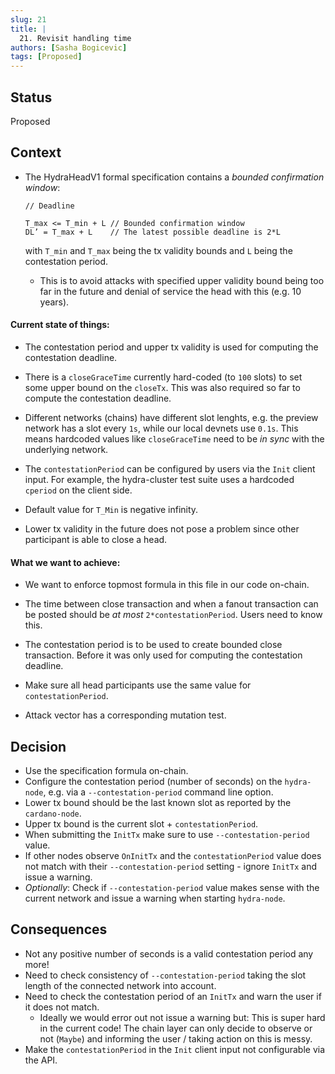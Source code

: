 ```yaml
---
slug: 21
title: |
  21. Revisit handling time
authors: [Sasha Bogicevic]
tags: [Proposed]
---
```


## Status

Proposed

## Context

* The HydraHeadV1 formal specification contains a *bounded confirmation window*:

    ```
    // Deadline

    T_max <= T_min + L // Bounded confirmation window
    DL’ = T_max + L    // The latest possible deadline is 2*L

    ```

    with `T_min` and `T_max` being the tx validity bounds and `L` being the contestation period.

    + This is to avoid attacks with specified upper validity bound being too far in the future and denial of service the head with this (e.g. 10 years).

#### Current state of things:

* The contestation period and upper tx validity is used for computing the contestation deadline.

* There is a `closeGraceTime` currently hard-coded (to `100` slots) to set some upper bound on the `closeTx`. This was also required so far to compute the contestation deadline.

* Different networks (chains) have different slot lenghts, e.g. the preview network has a slot every `1s`, while our local devnets use `0.1s`. This means hardcoded values
  like `closeGraceTime` need to be _in sync_ with the underlying network.

* The `contestationPeriod` can be configured by users via the `Init` client input. For example, the hydra-cluster test suite uses a hardcoded `cperiod` on the client side.

* Default value for `T_Min` is negative infinity.

* Lower tx validity in the future does not pose a problem since other participant is able to close a head.

#### What we want to achieve:

* We want to enforce topmost formula in this file in our code on-chain.

* The time between close transaction and when a fanout transaction can be posted should be *at most* `2*contestationPeriod`. Users need to know this.

* The contestation period is to be used to create bounded close transaction. Before it was only used for computing the contestation deadline.

* Make sure all head participants use the same value for `contestationPeriod`.

* Attack vector has a corresponding mutation test.

## Decision

* Use the specification formula on-chain.
* Configure the contestation period (number of seconds) on the `hydra-node`, e.g. via a `--contestation-period` command line option.
* Lower tx bound should be the last known slot as reported by the `cardano-node`.
* Upper tx bound is the current slot + `contestationPeriod`.
* When submitting the `InitTx` make sure to use `--contestation-period` value.
* If other nodes observe `OnInitTx` and the `contestationPeriod` value does not match with their `--contestation-period` setting - ignore `InitTx` and issue a warning.
* _Optionally_: Check if `--contestation-period` value makes sense with the current network and issue a warning when starting `hydra-node`.

## Consequences

* Not any positive number of seconds is a valid contestation period any more!
* Need to check consistency of `--contestation-period` taking the slot length of the connected network into account.
* Need to check the contestation period of an `InitTx` and warn the user if it does not match.
  - Ideally we would error out not issue a warning but: This is super hard in the current code!
    The chain layer can only decide to observe or not (`Maybe`) and informing the user / taking action on this is messy.
* Make the `contestationPeriod` in the `Init` client input not configurable via the API.
